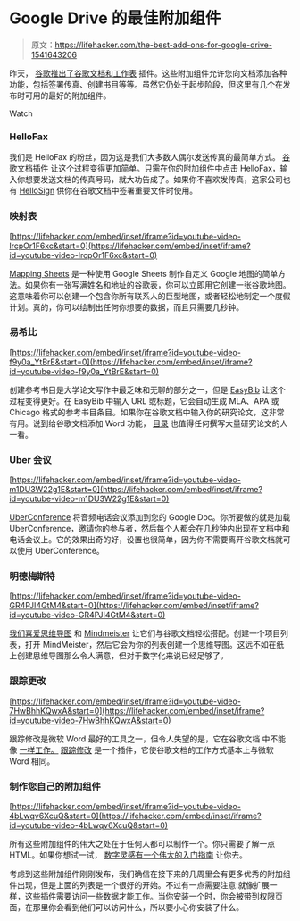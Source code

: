 # Google Drive 的最佳附加组件

> 原文：<https://lifehacker.com/the-best-add-ons-for-google-drive-1541643206>

昨天， [谷歌推出了谷歌文档和工作表](https://lifehacker.com/google-launches-add-ons-to-supercharge-google-docs-and-1541460292) 插件。这些附加组件允许您向文档添加各种功能，包括签署传真、创建书目等等。虽然它仍处于起步阶段，但这里有几个在发布时可用的最好的附加组件。

Watch

### HelloFax

我们是 HelloFax 的粉丝，因为这是我们大多数人偶尔发送传真的最简单方式。 [谷歌文档插件](https://chrome.google.com/webstore/detail/hellofax/faaocgnafkndolajfpllmaamddlclkii) 让这个过程变得更加简单。只需在你的附加组件中点击 HelloFax，输入你想要发送文档的传真号码，就大功告成了。如果你不喜欢发传真，这家公司也有 [HelloSign](https://www.hellosign.com/google-docs-add-on) 供你在谷歌文档中签署重要文件时使用。

### 映射表

 [https://lifehacker.com/embed/inset/iframe?id=youtube-video-lrcpOr1F6xc&start=0](https://lifehacker.com/embed/inset/iframe?id=youtube-video-lrcpOr1F6xc&start=0) 

[Mapping Sheets](https://chrome.google.com/webstore/detail/mapping-sheets/ddfdjfkaipgeahdjeemdojbpcglcncif) 是一种使用 Google Sheets 制作自定义 Google 地图的简单方法。如果你有一张写满姓名和地址的谷歌表，你可以立即用它创建一张谷歌地图。这意味着你可以创建一个包含你所有联系人的巨型地图，或者轻松地制定一个度假计划。真的，你可以绘制出任何你想要的数据，而且只需要几秒钟。

### 易希比

 [https://lifehacker.com/embed/inset/iframe?id=youtube-video-f9y0a_YtBrE&start=0](https://lifehacker.com/embed/inset/iframe?id=youtube-video-f9y0a_YtBrE&start=0) 

创建参考书目是大学论文写作中最乏味和无聊的部分之一，但是 [EasyBib](https://chrome.google.com/webstore/detail/easybib-bibliography-crea/dnhomniofbmbomomggjpkakilbbgfkhc) 让这个过程变得更好。在 EasyBib 中输入 URL 或标题，它会自动生成 MLA、APA 或 Chicago 格式的参考书目条目。如果你在谷歌文档中输入你的研究论文，这非常有用。说到给谷歌文档添加 Word 功能， [目录](https://chrome.google.com/webstore/detail/table-of-contents/ickpeaanccmmabadbfiknbobkmkdnnaj?utm_source=permalink) 也值得任何撰写大量研究论文的人一看。

### Uber 会议

 [https://lifehacker.com/embed/inset/iframe?id=youtube-video-m1DU3W22g1E&start=0](https://lifehacker.com/embed/inset/iframe?id=youtube-video-m1DU3W22g1E&start=0) 

[UberConference](https://chrome.google.com/webstore/detail/uberconference/hbnkihaebkcmacjhmenhepamcdjolbmi?utm_source=permalink) 将音频电话会议添加到您的 Google Doc。你所要做的就是加载 UberConference，邀请你的参与者，然后每个人都会在几秒钟内出现在文档中和电话会议上。它的效果出奇的好，设置也很简单，因为你不需要离开谷歌文档就可以使用 UberConference。

### 明德梅斯特

 [https://lifehacker.com/embed/inset/iframe?id=youtube-video-GR4PJI4GtM4&start=0](https://lifehacker.com/embed/inset/iframe?id=youtube-video-GR4PJI4GtM4&start=0) 

[我们喜爱思维导图](https://lifehacker.com/how-to-use-mind-maps-to-unleash-your-brains-creativity-1348869811) 和 [Mindmeister](https://chrome.google.com/webstore/detail/mindmeister/gknkengmjmcdgefkhdindnnljbhadikn) 让它们与谷歌文档轻松搭配。创建一个项目列表，打开 MindMeister，然后它会为你的列表创建一个思维导图。这远不如在纸上创建思维导图那么令人满意，但对于数字化来说已经足够了。

### 跟踪更改

 [https://lifehacker.com/embed/inset/iframe?id=youtube-video-7HwBhhKQwxA&start=0](https://lifehacker.com/embed/inset/iframe?id=youtube-video-7HwBhhKQwxA&start=0) 

跟踪修改是微软 Word 最好的工具之一，但令人失望的是，它在谷歌文档 中不能像 [一样工作。](http://googledocs.blogspot.com/2010/09/more-tools-for-viewing-document.html) [跟踪修改](https://chrome.google.com/webstore/detail/track-changes/pgjeblaieehjmmahlikmifaggjckpcnp?utm_source=permalink) 是一个插件，它使谷歌文档的工作方式基本上与微软 Word 相同。

### 制作您自己的附加组件

 [https://lifehacker.com/embed/inset/iframe?id=youtube-video-4bLwqv6XcuQ&start=0](https://lifehacker.com/embed/inset/iframe?id=youtube-video-4bLwqv6XcuQ&start=0) 

所有这些附加组件的伟大之处在于任何人都可以制作一个。你只需要了解一点 HTML。如果你想试一试， [数字灵感有一个伟大的入门指南](http://www.labnol.org/internet/write-google-docs-addon/28446/) 让你去。

考虑到这些附加组件刚刚发布，我们确信在接下来的几周里会有更多优秀的附加组件出现，但是上面的列表是一个很好的开始。不过有一点需要注意:就像扩展一样，这些插件需要访问一些数据才能工作。当你安装一个时，你会被带到权限页面，在那里你会看到他们可以访问什么，所以要小心你安装了什么。